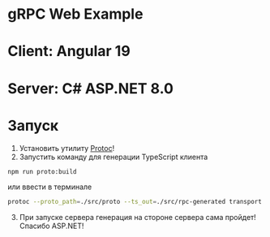 # gRPC Web Example

# Client: Angular 19
# Server: C# ASP.NET 8.0

# Запуск

1) Установить утилиту <a href="https://grpc.io/docs/protoc-installation/" target="_blank">Protoc</a>!
2) Запустить команду для генерации TypeScript клиента
```bash
npm run proto:build
```
или ввести в терминале
```bash
protoc --proto_path=./src/proto --ts_out=./src/rpc-generated transport.proto
```
3) При запуске сервера генерация на стороне сервера сама пройдет! Спасибо ASP.NET!